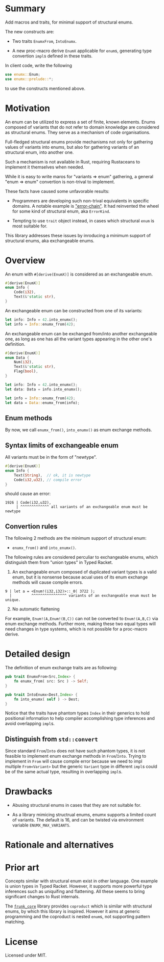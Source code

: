 # Summary

Add macros and traits, for minimal support of structural enums.

The new constructs are:

* Two traits `EnumxFrom`, `IntoEnumx`.

* A new proc-macro derive `EnumX` applicable for `enum`s, generating type
convertion `impl`s defined in these traits.

In client code, write the following

```rust
use enumx::Enum;
use enumx::prelude::*;
```

to use the constructs mentioned above.

# Motivation

An enum can be utilized to express a set of finite, known elements. Enums
composed of variants that do not refer to domain knowledge are considered as
structural enums. They serve as a mechanism of code organisations.

Full-fledged structural enums provide mechanisms not only for gathering values
of variants into enums, but also for gathering variants of an structural enum,
into another one.

Such a mechanism is not available in Rust, requiring Rustaceans to implement it
themselves when needed.

While it is easy to write maros for "variants => enum" gathering, a general
"enum => enum" convertion is non-trival to implement.

These facts have caused some unfavorable results:

- Programmers are developing such non-trival equivalents in specific domains. A
  notable example is ["error-chain"](https://crates.io/crates/error-chain). It
  had reinvented the wheel for some kind of structural enum, aka `ErrorKind`.

- Tempting to use `trait` object instead, in cases which structural `enum` is
  most suitable for.

This library addresses these issues by inroducing a minimum support of
structural enums, aka exchangeable enums.

# Overview

An enum with `#[derive(EnumX)]` is considered as an exchangeable enum.

```rust
#[derive(EnumX)]
enum Info {
    Code(i32),
    Text(&'static str),
}
```

An exchangeable enum can be constructed from one of its variants:

```rust
let info: Info = 42.into_enumx();
let info = Info::enumx_from(42);
```

An exchangeable enum can be exchanged from/into another exchangeable one, as
long as one has all the variant types appearing in the other one's definition.

```rust
#[derive(EnumX)]
enum Data {
    Num(i32),
    Text(&'static str),
    Flag(bool),
}

let info: Info = 42.into_enumx();
let data: Data = info.into_enumx();

let info = Info::enumx_from(42);
let data = Data::enumx_from(info);
```

## Enum methods

By now, we call `enumx_from()`, `into_enumx()` as enum exchange methods.

## Syntax limits of exchangeable enum

All variants must be in the form of "newtype".

```rust
#[derive(EnumX)]
enum Info {
    Text(String),  // ok, it is newtype
    Code(i32,u32), // compile error
}
```

should cause an error:

```text
1926 | Code(i32,u32),
     | ^^^^^^^^^^^^^ all variants of an exchangeable enum must be newtype
```

## Convertion rules

The following 2 methods are the minimum support of structural enum:

*  `enumx_from()` and `into_enumx()`.

The following rules are considered perculiar to exchangeable enums, which
distinguish them from "union types" in Typed Racket.

1. An exchangeable enum composed of duplicated variant types is a valid enum,
but it is nonsense because acual uses of its enum exchange methods will cause
compile errors.

```text
9 | let a = <Enum!(i32,i32)>::_0( 3722 );
  |         ^^^^^^^^^^^^^^^^ variants of an exchangeable enum must be unique.
```

2. No automatic flattening

  For example, `Enum!(A,Enum!(B,C))` can not be converted to `Enum!(A,B,C)` via
  enum exchange methods. Further more, making these two equal types will need
  changes in type systems, which is not possible for a proc-macro derive.

# Detailed design

The definition of enum exchange traits are as following:

```rust
pub trait EnumxFrom<Src,Index> {
    fn enumx_from( src: Src ) -> Self;
}

pub trait IntoEnumx<Dest,Index> {
    fn into_enumx( self ) -> Dest;
}
```

Notice that the traits have phantom types `Index` in their generics to hold
positional information to help compiler accomplishing type inferences and avoid
overlapping `impl`s.

## Distinguish from `std::convert`

Since standard `From`/`Into` does not have such phantom types, it is not
feasible to implement enum exchange methods in `From`/`Into`. Trying to
implement in `From` will cause compile error because we need to impl multiple
`From<Variant>` but the generic `Variant` type in different `impl`s could be of
the same actual type, resulting in overlapping `impl`s.

# Drawbacks

- Abusing structural enums in cases that they are not suitable for.

- As a library mimicing structrual enums, enumx supports a limited count of
  variants. The default is 16, and can be twisted via environment variable
  `ENUMX_MAX_VARIANTS`.

# Rationale and alternatives

# Prior art

Concepts similar with structural enum exist in other language. One example is
union types in Typed Racket. However, it supports more powerful type inferences
such as uniquifing and flattening. All these seems to bring significant changes
to Rust internals.

The [`frunk_core`](https://docs.rs/frunk_core/) library provides `coproduct`
which is similar with structural enums, by which this library is inspired.
However it aims at generic programming and the coproduct is nested `enum`s, not
supporting pattern matching.

# License

Licensed under MIT.

